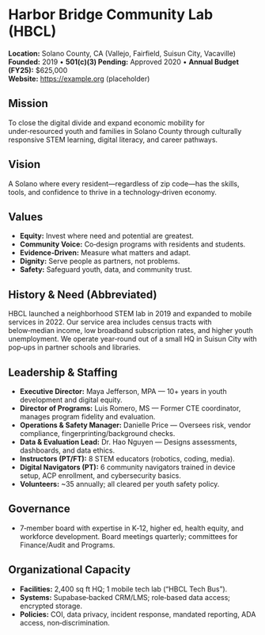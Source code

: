 
# Harbor Bridge Community Lab (HBCL)
**Location:** Solano County, CA (Vallejo, Fairfield, Suisun City, Vacaville)  
**Founded:** 2019  •  **501(c)(3) Pending:** Approved 2020  •  **Annual Budget (FY25):** $625,000  
**Website:** https://example.org (placeholder)

## Mission
To close the digital divide and expand economic mobility for under‑resourced youth and families in Solano County through culturally responsive STEM learning, digital literacy, and career pathways.

## Vision
A Solano where every resident—regardless of zip code—has the skills, tools, and confidence to thrive in a technology‑driven economy.

## Values
- **Equity:** Invest where need and potential are greatest.
- **Community Voice:** Co‑design programs with residents and students.
- **Evidence‑Driven:** Measure what matters and adapt.
- **Dignity:** Serve people as partners, not problems.
- **Safety:** Safeguard youth, data, and community trust.

## History & Need (Abbreviated)
HBCL launched a neighborhood STEM lab in 2019 and expanded to mobile services in 2022. Our service area includes census tracts with below‑median income, low broadband subscription rates, and higher youth unemployment. We operate year‑round out of a small HQ in Suisun City with pop‑ups in partner schools and libraries.

## Leadership & Staffing
- **Executive Director:** Maya Jefferson, MPA — 10+ years in youth development and digital equity.
- **Director of Programs:** Luis Romero, MS — Former CTE coordinator, manages program fidelity and evaluation.
- **Operations & Safety Manager:** Danielle Price — Oversees risk, vendor compliance, fingerprinting/background checks.
- **Data & Evaluation Lead:** Dr. Hao Nguyen — Designs assessments, dashboards, and data ethics.
- **Instructors (PT/FT):** 8 STEM educators (robotics, coding, media).
- **Digital Navigators (PT):** 6 community navigators trained in device setup, ACP enrollment, and cybersecurity basics.
- **Volunteers:** ~35 annually; all cleared per youth safety policy.

## Governance
- 7‑member board with expertise in K‑12, higher ed, health equity, and workforce development. Board meetings quarterly; committees for Finance/Audit and Programs.

## Organizational Capacity
- **Facilities:** 2,400 sq ft HQ; 1 mobile tech lab (“HBCL Tech Bus”).
- **Systems:** Supabase‑backed CRM/LMS; role‑based data access; encrypted storage.
- **Policies:** COI, data privacy, incident response, mandated reporting, ADA access, non‑discrimination.
